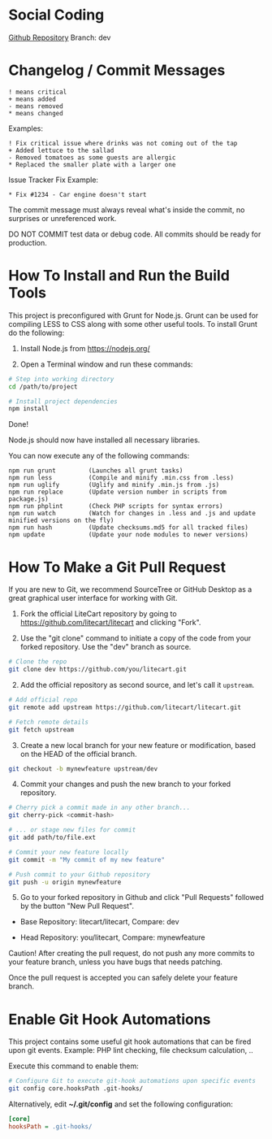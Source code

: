 # Social Coding

  [Github Repository](https://www.github.com/litecart/litecart)
  Branch: dev


# Changelog / Commit Messages

    ! means critical
    + means added
    - means removed
    * means changed

  Examples:

    ! Fix critical issue where drinks was not coming out of the tap
    + Added lettuce to the sallad
    - Removed tomatoes as some guests are allergic
    * Replaced the smaller plate with a larger one

  Issue Tracker Fix Example:

    * Fix #1234 - Car engine doesn't start

  The commit message must always reveal what's inside the commit, no surprises or unreferenced work.

  DO NOT COMMIT test data or debug code. All commits should be ready for production.


# How To Install and Run the Build Tools

This project is preconfigured with Grunt for Node.js. Grunt can be used for compiling LESS to CSS along with some other useful tools.
To install Grunt do the following:

1. Install Node.js from https://nodejs.org/

2. Open a Terminal window and run these commands:

```bash
# Step into working directory
cd /path/to/project

# Install project dependencies
npm install
```

Done!

Node.js should now have installed all necessary libraries.

You can now execute any of the following commands:

    npm run grunt         (Launches all grunt tasks)
    npm run less          (Compile and minify .min.css from .less)
    npm run uglify        (Uglify and minify .min.js from .js)
    npm run replace       (Update version number in scripts from package.js)
    npm run phplint       (Check PHP scripts for syntax errors)
    npm run watch         (Watch for changes in .less and .js and update minified versions on the fly)
    npm run hash          (Update checksums.md5 for all tracked files)
    npm update            (Update your node modules to newer versions)


# How To Make a Git Pull Request

If you are new to Git, we recommend SourceTree or GitHub Desktop as a great graphical user interface for working with Git.

1. Fork the official LiteCart repository by going to https://github.com/litecart/litecart and clicking "Fork".

2. Use the "git clone" command to initiate a copy of the code from your forked repository. Use the "dev" branch as source.

```bash
# Clone the repo
git clone dev https://github.com/you/litecart.git
```

2. Add the official repository as second source, and let's call it `upstream`.

```bash
# Add official repo
git remote add upstream https://github.com/litecart/litecart.git

# Fetch remote details
git fetch upstream
```

3. Create a new local branch for your new feature or modification, based on the HEAD of the official branch.

```bash
git checkout -b mynewfeature upstream/dev
```

4. Commit your changes and push the new branch to your forked repository.

```bash
# Cherry pick a commit made in any other branch...
git cherry-pick <commit-hash>

# ... or stage new files for commit
git add path/to/file.ext

# Commit your new feature locally
git commit -m "My commit of my new feature"

# Push commit to your Github repository
git push -u origin mynewfeature
```

5. Go to your forked repository in Github and click "Pull Requests" followed by the button "New Pull Request".

  * Base Repository: litecart/litecart, Compare: dev

  * Head Repository: you/litecart, Compare: mynewfeature

Caution! After creating the pull request, do not push any more commits to your feature branch, unless you have bugs that needs patching.

Once the pull request is accepted you can safely delete your feature branch.


# Enable Git Hook Automations

This project contains some useful git hook automations that can be fired upon git events.
Example: PHP lint checking, file checksum calculation, ..

Execute this command to enable them:

```bash
# Configure Git to execute git-hook automations upon specific events
git config core.hooksPath .git-hooks/
```

Alternatively, edit **~/.git/config** and set the following configuration:

```ini
[core]
hooksPath = .git-hooks/
```
